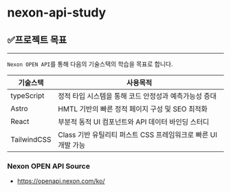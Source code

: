 # nexon-api-study

## ✅프로젝트 목표

---
`Nexon OPEN API`를 통해 다음의 기술스택의 학습을 목표로 합니다.

|기술스택| 사용목적                                     |
|------|------------------------------------------|
|typeScript| 정적 타입 시스템을 통해 코드 안정성과 예측가능성 증대           |
|Astro| HMTL 기반의 빠른 정적 페이지 구성 및 SEO 최적화          |
|React| 부분적 동적 UI 컴포넌트와 API 데이터 바인딩 스터디          |
|TailwindCSS| Class 기반 유틸리티 퍼스트 CSS 프레임워크로 빠른 UI 개발 가능 |

### Nexon OPEN API Source
- https://openapi.nexon.com/ko/

